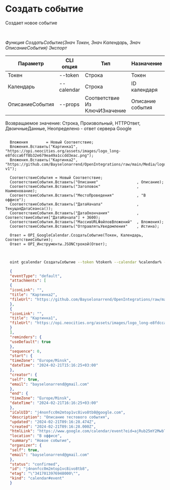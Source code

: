 ﻿---
sidebar_position: 4
---

# Создать событие
 Создает новое событие




<br/>


*Функция СоздатьСобытие(Знач Токен, Знач Календарь, Знач ОписаниеСобытия) Экспорт*

  | Параметр | CLI опция | Тип | Назначение |
  |-|-|-|-|
  | Токен | --token | Строка | Токен |
  | Календарь | --calendar | Строка | ID календаря |
  | ОписаниеСобытия | --props | Соответствие Из КлючИЗначение | Описание события |

  
  Возвращаемое значение:   Строка, Произвольный, HTTPОтвет, ДвоичныеДанные, Неопределено - ответ сервера Google


```bsl title="Пример кода"
  
  Вложения        = Новый Соответствие;
  Вложения.Вставить("Картинка1", "https://opi.neocities.org/assets/images/logo_long-e8fdcca6ff8b32e679ea49a1ccdd3eac.png");
  Вложения.Вставить("Картинка2", "https://github.com/Bayselonarrend/OpenIntegrations/raw/main/Media/logo.png?v1");
  
  СоответствиеСобытия = Новый Соответствие;
  СоответствиеСобытия.Вставить("Описание"                 , Описание);
  СоответствиеСобытия.Вставить("Заголовок"                , Наименование);
  СоответствиеСобытия.Вставить("МестоПроведения"          , "В оффисе");
  СоответствиеСобытия.Вставить("ДатаНачала"               , ТекущаяДатаСеанса());
  СоответствиеСобытия.Вставить("ДатаОкончания"            , СоответствиеСобытия["ДатаНачала"] + 3600);
  СоответствиеСобытия.Вставить("МассивURLФайловВложений"  , Вложения);
  СоответствиеСобытия.Вставить("ОтправлятьУведомления"    , Истина);
  
  Ответ = OPI_GoogleCalendar.СоздатьСобытие(Токен, Календарь, СоответствиеСобытия);
  Ответ = OPI_Инструменты.JSONСтрокой(Ответ);
  
```
	


```sh title="Пример команды CLI"
    
  oint gcalendar СоздатьСобытие --token %token% --calendar %calendar% --props %props%

```

```json title="Результат"
  {
  "eventType": "default",
  "attachments": [
  {
  "iconLink": "",
  "title": "Картинка2",
  "fileUrl": "https://github.com/Bayselonarrend/OpenIntegrations/raw/main/Media/logo.png?v1"
  },
  {
  "iconLink": "",
  "title": "Картинка1",
  "fileUrl": "https://opi.neocities.org/assets/images/logo_long-e8fdcca6ff8b32e679ea49a1ccdd3eac.png"
  }
  ],
  "reminders": {
  "useDefault": true
  },
  "sequence": 0,
  "start": {
  "timeZone": "Europe/Minsk",
  "dateTime": "2024-02-21T15:16:25+03:00"
  },
  "creator": {
  "self": true,
  "email": "bayselonarrend@gmail.com"
  },
  "end": {
  "timeZone": "Europe/Minsk",
  "dateTime": "2024-02-21T16:16:25+03:00"
  },
  "iCalUID": "j4nonfcc0m2mtop1vc8ivo8tb8@google.com",
  "description": "Описание тестового события",
  "updated": "2024-02-21T09:16:28.474Z",
  "created": "2024-02-21T09:16:28.000Z",
  "htmlLink": "https://www.google.com/calendar/event?eid=ajRub25mY2MwbTJtdG9wMXZjOGl2bzh0YjggYmF5c2Vsb25hcnJlbmRAbQ",
  "location": "В оффисе",
  "summary": "Новое событие",
  "organizer": {
  "self": true,
  "email": "bayselonarrend@gmail.com"
  },
  "status": "confirmed",
  "id": "j4nonfcc0m2mtop1vc8ivo8tb8",
  "etag": "\"3417013976948000\"",
  "kind": "calendar#event"
  }
```
